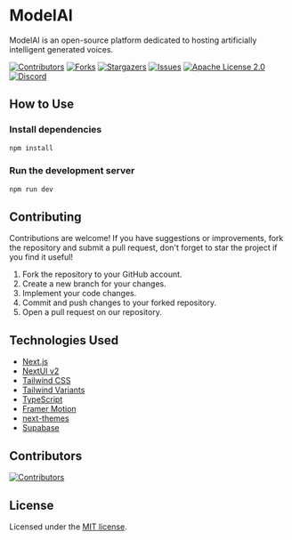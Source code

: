 # ModelAI
ModelAI is an open-source platform dedicated to hosting artificially intelligent generated voices.

[![Contributors][contributors-shield]][contributors-url]
[![Forks][forks-shield]][forks-url]
[![Stargazers][stars-shield]][stars-url]
[![Issues][issues-shield]][issues-url]
[![Apache License 2.0][license-shield]][license-url]
[![Discord][discord-shield]][discord-url]



## How to Use
### Install dependencies
```bash
npm install
```

### Run the development server
```bash
npm run dev
```

## Contributing
Contributions are welcome! If you have suggestions or improvements, fork the repository and submit a pull request, don't forget to star the project if you find it useful!

1. Fork the repository to your GitHub account.
1. Create a new branch for your changes.
1. Implement your code changes.
1. Commit and push changes to your forked repository.
1. Open a pull request on our repository.

## Technologies Used
- [Next.js](https://nextjs.org/docs/getting-started)
- [NextUI v2](https://nextui.org/)
- [Tailwind CSS](https://tailwindcss.com/)
- [Tailwind Variants](https://tailwind-variants.org)
- [TypeScript](https://www.typescriptlang.org/)
- [Framer Motion](https://www.framer.com/motion/)
- [next-themes](https://github.com/pacocoursey/next-themes)
- [Supabase](https://github.com/supabase/supabase)

## Contributors
[![Contributors][contributors-image]][contributors-url]

## License
Licensed under the [MIT license](https://pitt.libguides.com/openlicensing/MIT).

[contributors-shield]: https://img.shields.io/github/contributors/model-ai/model-ai.svg?style=for-the-badge
[contributors-image]: https://contrib.rocks/image?repo=model-ai/model-ai
[contributors-url]: https://github.com/model-ai/model-ai/graphs/contributors
[forks-shield]: https://img.shields.io/github/forks/model-ai/model-ai.svg?style=for-the-badge
[forks-url]: https://github.com/model-ai/model-ai/network/members
[stars-shield]: https://img.shields.io/github/stars/model-ai/model-ai.svg?style=for-the-badge
[stars-url]: https://github.com/model-ai/model-ai/stargazers
[issues-shield]: https://img.shields.io/github/issues/model-ai/model-ai.svg?style=for-the-badge
[issues-url]: https://github.com/model-ai/model-ai/issues
[license-shield]: https://img.shields.io/github/license/model-ai/model-ai.svg?style=for-the-badge
[license-url]: https://github.com/model-ai/model-ai/blob/master/LICENSE
[discord-shield]: https://img.shields.io/discord/1144708590637170688?style=for-the-badge
[discord-url]: https://discord.gg/hhMV8Zhbcs

